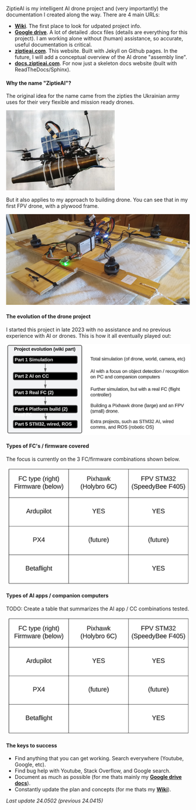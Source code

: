 ZiptieAI is my intelligent AI drone project and (very importantly) the documentation I created along the way. There are 4 main URLs:

- **[Wiki](https://github.com/terrytaylorbonn/auxdrone/wiki)**. The first place to look for udpated project info.
- **[Google drive](https://drive.google.com/drive/folders/1HrzLExPTAL5PIKx_j_y0GJ6_RANR8Tjm)**.  A lot of detailed .docx files (details are everything for this project). I am working alone without (human) assistance, so accurate, useful documentation is critical. 
- **[ziptieai.com](https://ziptieai.com)**. This website. Built with Jekyll on Github pages. In the future, I will add a conceptual overview of the AI drone "assembly line".
- **[docs.ziptieai.com](https://docs.ziptieai.com)**. For now just a skeleton docs website (built with ReadTheDocs/Sphinx). 
  
#### **Why the name "ZiptieAI"?**

The original idea for the name came from the zipties the Ukrainian army uses for their very flexible and mission ready drones.  

![drones](/assets/ziptiedrone2.png) 

But it also applies to my approach to building drone. You can see that in my first FPV drone, with a plywood frame. 

![drones](/assets/ziptiedrone3.png)

#### **The evolution of the drone project**

I started this project in late 2023 with no assistance and no previous experience with AI or drones. This is how it all eventually played out:

![Project evolution](assets/project_evolution.png)

#### **Types of FC's / firmware covered**

The focus is currently on the 3 FC/firmware combinations shown below.

![FC/firmware tested](assets/fc_firmware.png)

#### **Types of AI apps / companion computers**

TODO: Create a table that summarizes the AI app / CC combinations tested.

![AI-apps/CC's](assets/ai-apps_ccs.png)

#### **The keys to success**

- Find anything that you can get working. Search everywhere (Youtube, Google, etc).  
- Find bug help with Youtube, Stack Overflow, and Google search. 
- Document as much as possible (for me thats mainly my **[Google drive docs](https://drive.google.com/drive/folders/1HrzLExPTAL5PIKx_j_y0GJ6_RANR8Tjm)**).
- Constantly update the plan and concepts (for me thats my **[Wiki](https://github.com/terrytaylorbonn/auxdrone/wiki)**).

*Last update 24.0502 (previous 24.0415)*